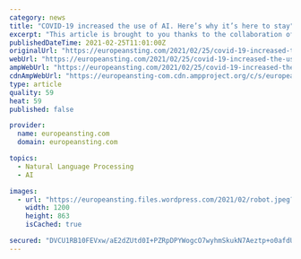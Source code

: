 ```yaml
---
category: news
title: "COVID-19 increased the use of AI. Here’s why it’s here to stay"
excerpt: "This article is brought to you thanks to the collaboration of The European Sting with the World Economic Forum. Author: Kerri Reynolds, SVP Crowdsourcing and HR, Appen Due to"
publishedDateTime: 2021-02-25T11:01:00Z
originalUrl: "https://europeansting.com/2021/02/25/covid-19-increased-the-use-of-ai-heres-why-its-here-to-stay/"
webUrl: "https://europeansting.com/2021/02/25/covid-19-increased-the-use-of-ai-heres-why-its-here-to-stay/"
ampWebUrl: "https://europeansting.com/2021/02/25/covid-19-increased-the-use-of-ai-heres-why-its-here-to-stay/amp/"
cdnAmpWebUrl: "https://europeansting-com.cdn.ampproject.org/c/s/europeansting.com/2021/02/25/covid-19-increased-the-use-of-ai-heres-why-its-here-to-stay/amp/"
type: article
quality: 59
heat: 59
published: false

provider:
  name: europeansting.com
  domain: europeansting.com

topics:
  - Natural Language Processing
  - AI

images:
  - url: "https://europeansting.files.wordpress.com/2021/02/robot.jpeg?w=1200"
    width: 1200
    height: 863
    isCached: true

secured: "DVCU1RB10FEVxw/aE2dZUtd0I+PZRpDPYWogcO7wyhmSkukN7Aeztp+o0afdUcEBnnmKwCivEXh8U88h0U+2g48QZBm6J1390VQbmJUNeEbl/jfKPBoJYpY0IlTFEcnxvvJZSdUOjJRzGot6Lus9tSzeogPodITFuSrCrMY/LeopNPbXlSJ4rWRNZ4qLmWzE0axIw0ra29phl2T9mwMBQQfb4ev7Ojqaj89nSWK7tCeZxzEZ9kKJCFmGuLxy4nCIT1rEofZSr7bGN4W7o8m5NyZgPrC2DjrwsrwA1f1RFkZhDo0Gx7QuRQdOwGB+orm4AV4/K1Y+QELegSrYWALjZ4wT8rrV+gBu5wCXt4O1zYE=;ygeqLlGWafkRvcpW4i/fog=="
---
```


